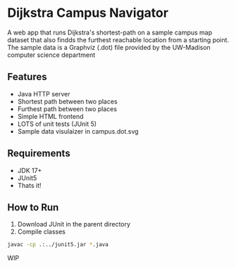 # Dijkstra Campus Navigator
A web app that runs Dijkstra's shortest-path on a sample campus map dataset that also findds the furthest reachable location from a starting point.
The sample data is a Graphviz (.dot) file provided by the UW-Madison computer science department

## Features
* Java HTTP server
* Shortest path between two places
* Furthest path between two places
* Simple HTML frontend
* LOTS of unit tests (JUnit 5)
* Sample data visulaizer in campus.dot.svg

## Requirements
* JDK 17+
* JUnit5
* Thats it!

## How to Run
1. Download JUnit in the parent directory
2. Compile classes
```bash
javac -cp .:../junit5.jar *.java
```
WIP
